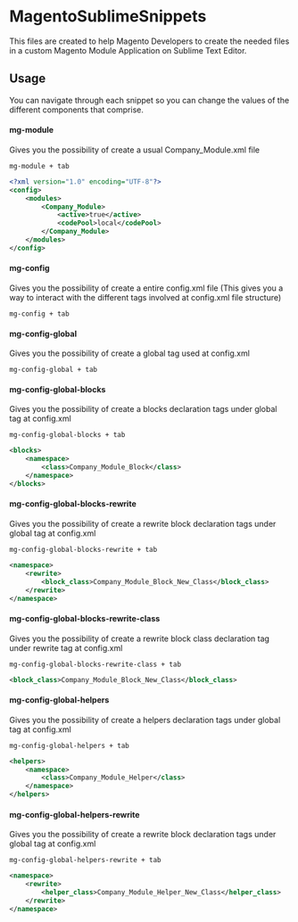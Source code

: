 # MagentoSublimeSnippets

This files are created to help Magento Developers to create the needed files in a custom Magento Module Application on Sublime Text Editor.

## Usage

You can navigate through each snippet so you can change the values of the different components that comprise.

#### mg-module

Gives you the possibility of create a usual Company_Module.xml file

    mg-module + tab

```xml
<?xml version="1.0" encoding="UTF-8"?>
<config>
	<modules>
		<Company_Module>
			<active>true</active>
			<codePool>local</codePool>
		</Company_Module>
	</modules>
</config>
```

#### mg-config 

Gives you the possibility of create a entire config.xml file (This gives you a way to interact with the different tags involved at config.xml file structure)

    mg-config + tab

#### mg-config-global

Gives you the possibility of create a global tag used at config.xml

    mg-config-global + tab
    
#### mg-config-global-blocks

Gives you the possibility of create a blocks declaration tags under global tag at config.xml

    mg-config-global-blocks + tab

```xml
<blocks>
	<namespace>
		<class>Company_Module_Block</class>
	</namespace>
</blocks>
```

#### mg-config-global-blocks-rewrite

Gives you the possibility of create a rewrite block declaration tags under global tag at config.xml

    mg-config-global-blocks-rewrite + tab

```xml
<namespace>
	<rewrite>
		<block_class>Company_Module_Block_New_Class</block_class>
	</rewrite>
</namespace>
```

#### mg-config-global-blocks-rewrite-class

Gives you the possibility of create a rewrite block class declaration tag under rewrite tag at config.xml

    mg-config-global-blocks-rewrite-class + tab

```xml
<block_class>Company_Module_Block_New_Class</block_class>
```

#### mg-config-global-helpers

Gives you the possibility of create a helpers declaration tags under global tag at config.xml

    mg-config-global-helpers + tab

```xml
<helpers>
	<namespace>
		<class>Company_Module_Helper</class>
	</namespace>
</helpers>
```

#### mg-config-global-helpers-rewrite

Gives you the possibility of create a rewrite block declaration tags under global tag at config.xml

    mg-config-global-helpers-rewrite + tab

```xml
<namespace>
	<rewrite>
		<helper_class>Company_Module_Helper_New_Class</helper_class>
	</rewrite>
</namespace>
```
